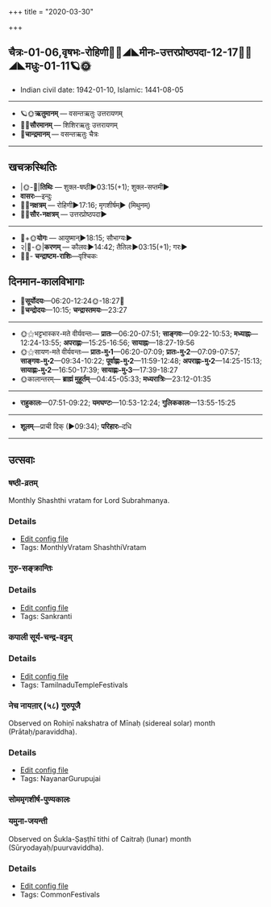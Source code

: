 +++
title = "2020-03-30"

+++
## चैत्रः-01-06,वृषभः-रोहिणी🌛🌌◢◣मीनः-उत्तरप्रोष्ठपदा-12-17🌌🌞◢◣मधुः-01-11🪐🌞
- Indian civil date: 1942-01-10, Islamic: 1441-08-05
___________________
- 🪐🌞**ऋतुमानम्** — वसन्तऋतुः उत्तरायणम्
- 🌌🌞**सौरमानम्** — शिशिरऋतुः उत्तरायणम्
- 🌛**चान्द्रमानम्** — वसन्तऋतुः चैत्रः
___________________


## खचक्रस्थितिः
- |🌞-🌛|**तिथिः** — शुक्ल-षष्ठी►03:15(+1); शुक्ल-सप्तमी►  
- **वासरः**—इन्दुः  
- 🌌🌛**नक्षत्रम्** — रोहिणी►17:16; मृगशीर्षम्► (मिथुनम्)  
- 🌌🌞**सौर-नक्षत्रम्** — उत्तरप्रोष्ठपदा►  
___________________
- 🌛+🌞**योगः** — आयुष्मान्►18:15; सौभाग्यः►  
- २|🌛-🌞|**करणम्** — कौलवः►14:42; तैतिलः►03:15(+1); गरः►  
- 🌌🌛- **चन्द्राष्टम-राशिः**—वृश्चिकः  


## दिनमान-कालविभागाः
- 🌅**सूर्योदयः**—06:20-12:24🌞️-18:27🌇  
- 🌛**चन्द्रोदयः**—10:15; **चन्द्रास्तमयः**—23:27  
___________________
- 🌞⚝भट्टभास्कर-मते वीर्यवन्तः— **प्रातः**—06:20-07:51; **साङ्गवः**—09:22-10:53; **मध्याह्नः**—12:24-13:55; **अपराह्णः**—15:25-16:56; **सायाह्नः**—18:27-19:56  
- 🌞⚝सायण-मते वीर्यवन्तः— **प्रातः-मु॰1**—06:20-07:09; **प्रातः-मु॰2**—07:09-07:57; **साङ्गवः-मु॰2**—09:34-10:22; **पूर्वाह्णः-मु॰2**—11:59-12:48; **अपराह्णः-मु॰2**—14:25-15:13; **सायाह्णः-मु॰2**—16:50-17:39; **सायाह्णः-मु॰3**—17:39-18:27  
- 🌞कालान्तरम्— **ब्राह्मं मुहूर्तम्**—04:45-05:33; **मध्यरात्रिः**—23:12-01:35  
___________________
- **राहुकालः**—07:51-09:22; **यमघण्टः**—10:53-12:24; **गुलिककालः**—13:55-15:25  
___________________
- **शूलम्**—प्राची दिक् (►09:34); **परिहारः**–दधि  
___________________

## उत्सवाः
### षष्ठी-व्रतम्

Monthly Shashthi vratam for Lord Subrahmanya.

### Details
- [Edit config file](https://github.com/sanskrit-coders/adyatithi/tree/master/devatA/kaumAra/description_only/SaSThI-vratam.toml)
- Tags: MonthlyVratam ShashthiVratam


### गुरु-सङ्क्रान्तिः



### Details
- [Edit config file](https://github.com/sanskrit-coders/adyatithi/tree/master/time_focus/sankrAnti/description_only/guru-saGkrAntiH.toml)
- Tags: Sankranti


### कपाली सूर्य-चन्द्र-वट्टम्



### Details
- [Edit config file](https://github.com/sanskrit-coders/adyatithi/tree/master/temples/Tamil/relative_event/kar2pagAmbAL%E2%80%93kapAlIzvarar%20tirukkalyANam/offset__-8/kapAlI%20sUrya~candra~vaTTam.toml)
- Tags: TamilnaduTempleFestivals


### नेच नायऩार् (५८) गुरुपूजै

Observed on Rohiṇī nakshatra of Mīnaḥ (sidereal solar) month (Prātaḥ/paraviddha). 

### Details
- [Edit config file](https://github.com/sanskrit-coders/adyatithi/tree/master/mahApuruSha/nAyanAr/sidereal_solar_month/nakshatra/12/04/nEca%20nAyan2Ar%20%2858%29%20gurupUjai.toml)
- Tags: NayanarGurupujai


### सोममृगशीर्ष-पुण्यकालः
### यमुना-जयन्ती

Observed on Śukla-Ṣaṣṭhī tithi of Caitraḥ (lunar) month (Sūryodayaḥ/puurvaviddha). 

### Details
- [Edit config file](https://github.com/sanskrit-coders/adyatithi/tree/master/devatA/nadI/lunar_month/tithi/01/06/yamunA~jayantI.toml)
- Tags: CommonFestivals


